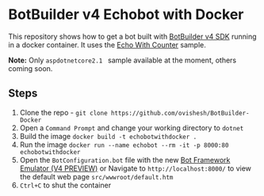 # BotBuilder v4 Echobot with Docker
This repository shows how to get a bot built with [BotBuilder v4 SDK](https://github.com/Microsoft/BotBuilder) running in a docker container. It uses the [Echo With Counter](https://github.com/Microsoft/BotBuilder-Samples/tree/master/samples/csharp_dotnetcore/02.echo-with-counter) sample.

**Note:** Only `aspdotnetcore2.1 ` sample available at the moment, others coming soon.

## Steps
1. Clone the repo - `git clone https://github.com/ovishesh/BotBuilder-Docker`
1. Open a `Command Prompt` and change your working directory to `dotnet`
1. Build the image `docker build -t echobotwithdocker .`
1. Run the image `docker run --name echobot --rm -it -p 8000:80 echobotwithdocker`
1. Open the `BotConfiguration.bot` file with the new [Bot Framework Emulator (V4 PREVIEW)](https://github.com/Microsoft/BotFramework-Emulator) or Navigate to `http://localhost:8000/` to view the default web page `src/wwwroot/default.htm`
1. `Ctrl+C` to shut the container